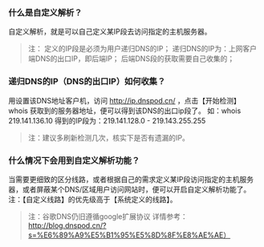 ### 什么是自定义解析？
自定义解析，就是可以自己定义某IP段去访问指定的主机服务器。

> 注：
> 定义的IP段是必须为用户递归DNS的IP；
> 递归DNS的IP为：上网客户端DNS的出口IP，即后端IP；
> 后端DNS段的获取需要自己收集的；

### 递归DNS的IP（DNS的出口IP）如何收集？

用设置该DNS地址客户机，访问 http://ip.dnspod.cn/ ，点击【开始检测】
whois 获取到的服务器地址，便可以得到该DNS的出口ip段了。
如：whois 219.141.136.10 得到的IP段为：219.141.128.0 - 219.143.255.255
> 注：建议多刷新检测几次，核实下是否有遗漏的IP。

### 什么情况下会用到自定义解析功能？

当需要更细致的区分线路，或者根据自己的需求定义某IP段访问指定的主机服务器，或者屏蔽某个DNS/区域用户访问网站时，便可以开启自定义解析功能了。
注：【自定义线路】的优先级高于【系统定义的线路】。

> 注：谷歌DNS仍旧遵循google扩展协议
> 详情参考：http://blog.dnspod.cn/?s=%E6%89%A9%E5%B1%95%E5%8D%8F%E8%AE%AE）
